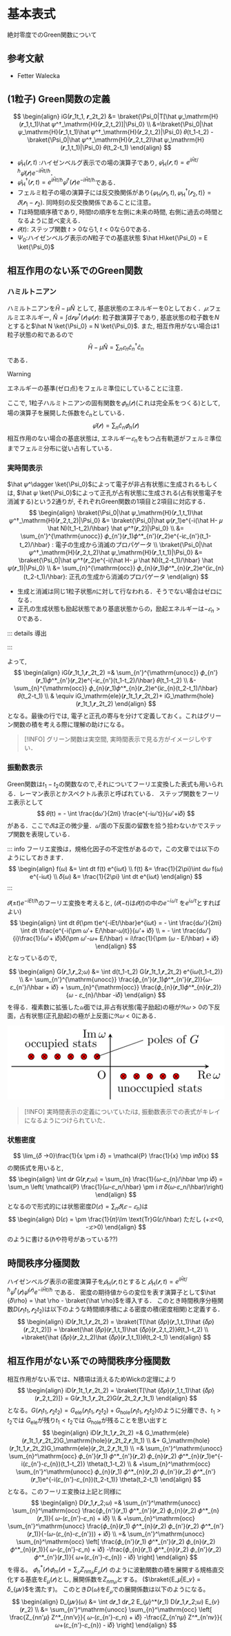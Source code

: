 # 基本表式

絶対零度でのGreen関数について

## 参考文献
- Fetter Walecka

## (1粒子) Green関数の定義

$$
\begin{align}
iG(𝒓_1t_1, 𝒓_2t_2) &= \braket{\Psi_0|T[\hat 𝜓_\mathrm{H}(𝒓_1,t_1)\hat 𝜓^†_\mathrm{H}(𝒓_2,t_2)]|\Psi_0} \\
&=\braket{\Psi_0|\hat 𝜓_\mathrm{H}(𝒓_1,t_1)\hat 𝜓^†_\mathrm{H}(𝒓_2,t_2)|\Psi_0} 𝜃(t_1-t_2) -\braket{\Psi_0|\hat 𝜓^†_\mathrm{H}(𝒓_2,t_2)\hat 𝜓_\mathrm{H}(𝒓_1,t_1)|\Psi_0} 𝜃(t_2-t_1)
\end{align}
$$

- $\hat 𝜓_\mathrm{H}(𝒓,t)$ :ハイゼンベルグ表示での場の演算子であり, $\hat 𝜓_\mathrm{H}(𝒓,t) = e^{i\hat Ht/\hbar}\hat 𝜓(𝒓)e^{-i\hat Ht/\hbar}$．
- $\hat 𝜓^†_\mathrm{H}(𝒓,t) = e^{i\hat Ht/\hbar}\hat 𝜓^†(𝒓)e^{-i\hat Ht/\hbar}$である．
- フェルミ粒子の場の演算子には反交換関係があり$\{𝜓_\mathrm{H}(𝒓_1,t),𝜓_\mathrm{H}^†(𝒓_2,t)\} = 𝛿(𝒓_1-𝒓_2)$. 同時刻の反交換関係であることに注意。
- $T$は時間順序積であり, 時間$t$の順序を左側に未来の時間, 右側に過去の時間となるように並べ変える．
- $𝜃(t)$: ステップ関数 $t>0$なら1, $t<0$なら0である．
- $\Psi_0$:ハイゼンベルグ表示の$N$粒子での基底状態 $\hat H\ket{\Psi_0} = E \ket{\Psi_0}$

## 相互作用のない系でのGreen関数

### ハミルトニアン
ハミルトニアンを$\hat H -μ\hat N$ として, 基底状態のエネルギーを0としておく．$𝜇$:フェルミエネルギー, $\hat N = \int d𝒓 𝜓^†(𝒓)𝜓(𝒓)$: 粒子数演算子であり, 基底状態の粒子数を$N$とすると$\hat N \ket{\Psi_0} = N \ket{\Psi_0}$.
また, 相互作用がない場合は1粒子状態の和であるので
$$
\hat H - \mu \hat N =  \sum_n 𝜀_n \hat c^†_{n}\hat c_{n}
$$
である．

> [!WARNING]
>  エネルギーの基準(ゼロ点)をフェルミ準位にしていることに注意．

ここで, 1粒子ハルミトニアンの固有関数を$𝜙_{n}(𝒓)$(これは完全系をつくる)として, 場の演算子を展開した係数を$\hat c_n$としている．
$$
\hat 𝜓(𝒓) = \sum_n \hat c_n 𝜙_{n}(𝒓)
$$
相互作用のない場合の基底状態は, エネルギー$𝜀_n$をもつ占有軌道がフェルミ準位までフェルミ分布に従い占有している．

### 実時間表示
$\hat 𝜓^\dagger \ket{\Psi_0}$によって電子が非占有状態に生成されるもしくは, $\hat 𝜓 \ket{\Psi_0}$によって正孔が占有状態に生成される(占有状態電子を消滅する)という2通りが, それぞれGreen関数の1項目と2項目に対応する．
$$
\begin{align}
\braket{\Psi_0|\hat 𝜓_\mathrm{H}(𝒓_1,t_1)\hat 𝜓^†_\mathrm{H}(𝒓_2,t_2)|\Psi_0} &= 
\braket{\Psi_0|\hat 𝜓(𝒓_1)e^{-i(\hat H- 𝜇 \hat N)(t_1-t_2)/\hbar}  \hat 𝜓^†(𝒓_2)|\Psi_0} \\
&= \sum_{n'}^{\mathrm{unocc}} 𝜙_{n'}(𝒓_1)𝜙^*_{n'}(𝒓_2)e^{-i𝜀_{n'}(t_1-t_2)/\hbar} : 電子の生成から消滅のプロパゲータ \\
\braket{\Psi_0|\hat 𝜓^†_\mathrm{H}(𝒓_2,t_2)\hat 𝜓_\mathrm{H}(𝒓_1,t_1)|\Psi_0} &= 
\braket{\Psi_0|\hat 𝜓^†(𝒓_2)e^{-i(\hat H- 𝜇 \hat N)(t_2-t_1)/\hbar} \hat 𝜓(𝒓_1)|\Psi_0} \\
&= \sum_{n}^{\mathrm{occ}} 𝜙_{n}(𝒓_1)𝜙^*_{n}(𝒓_2)e^{i𝜀_{n}(t_2-t_1)/\hbar}: 正孔の生成から消滅のプロパゲータ
\end{align}
$$
- 生成と消滅は同じ1粒子状態$n$に対して行なわれる．そうでない場合はゼロになる．
- 正孔の生成状態も励起状態であり基底状態からの，励起エネルギーは$-𝜀_n>0$である．

::: details 導出

:::

よって, 
$$
\begin{align}
iG(𝒓_1t_1,𝒓_2t_2) =& \sum_{n'}^{\mathrm{unocc}} 𝜙_{n'}(𝒓_1)𝜙^*_{n'}(𝒓_2)e^{-i𝜀_{n'}(t_1-t_2)/\hbar} 𝜃(t_1-t_2) \\
  &- \sum_{n}^{\mathrm{occ}} 𝜙_{n}(𝒓_1)𝜙^*_{n}(𝒓_2)e^{i𝜀_{n}(t_2-t_1)/\hbar}𝜃(t_2-t_1) \\
  & \equiv iG_\mathrm{ele}(𝒓_1t_1,𝒓_2t_2)+ iG_\mathrm{hole}(𝒓_1t_1,𝒓_2t_2)
\end{align}
$$
となる。最後の行では, 電子と正孔の寄与を分けて定義しておく。これはグリーン関数の積を考える際に理解の助けになる。
> [!INFO]
> グリーン関数は実空間, 実時間表示で見る方がイメージしやすい．

### 振動数表示
Green関数は$t_1-t_2$の関数なので,それについてフーリエ変換した表式も用いられる．レーマン表示とかスペクトル表示と呼ばれている．
ステップ関数をフーリエ表示として
$$
𝜃(t) = - \int \frac{d𝜔'}{2𝜋i} \frac{e^{-i𝜔't}}{𝜔'+i𝛿}
$$
がある．ここで$𝛿$は正の微少量．$𝜔'$面の下反面の留数を拾う拾わないかでステップ関数を表現している．

::: info
フーリエ変換は，規格化因子の不定性があるので，この文章では以下のようにしておきます．
$$
\begin{align}
f(𝜔) &= \int dt f(t) e^{i𝜔t} \\
f(t) &= \frac{1}{2\pi}\int d𝜔 f(𝜔) e^{-i𝜔t} \\
𝛿(𝜔) &= \frac{1}{2\pi} \int dt e^{i𝜔t}
\end{align}
$$
:::

$𝜃(\pm t)e^{-iEt/\hbar}$のフーリエ変換を考えると, ($𝜃(-t)$は$𝜃(t)$の中の$e^{-i𝜔't}$ を$e^{i𝜔't}$とすればよい)
$$
\begin{align}
\int dt 𝜃(\pm t)e^{-iEt/\hbar}e^{i𝜔t} = - \int \frac{d𝜔'}{2𝜋i} \int dt \frac{e^{-i(\pm 𝜔'+ E/\hbar-𝜔)t}}{𝜔'+ i𝛿} \\
= - \int \frac{d𝜔'}{i}\frac{1}{𝜔'+ i𝛿}𝛿(\pm 𝜔'-𝜔+ E/\hbar) = i\frac{1}{\pm (𝜔 - E/\hbar) + i𝛿}
\end{align}
$$
となっているので,

$$
\begin{align}
G(𝒓_1,𝒓_2;𝜔) &= \int d(t_1-t_2) G(𝒓_1t_1,𝒓_2t_2) e^{i𝜔(t_1-t_2)} \\
&=  \sum_{n'}^{\mathrm{unocc}} \frac{𝜙_{n'}(𝒓_1)𝜙^*_{n'}(𝒓_2)}{𝜔-𝜀_{n'}/\hbar + i𝛿} +
    \sum_{n}^{\mathrm{occ}} \frac{𝜙_{n}(𝒓_1)𝜙^*_{n}(𝒓_2)}{𝜔 - 𝜀_{n}/\hbar -i𝛿}
\end{align}
$$
を得る．複素数に拡張した$𝜔$面では,非占有状態(電子励起)の極が$\Re 𝜔 >0$の下反面，占有状態(正孔励起)の極が上反面に$\Re 𝜔 <0$にある．

![グリーン関数の極](./figures/green_poles.png)

> [!INFO]
> 実時間表示の定義についていた$i$は, 振動数表示での表式がキレイになるようにつけられていた．

### 状態密度

$$
\lim_{𝛿 →0}\frac{1}{x \pm i 𝛿} = \mathcal{P} \frac{1}{x} \mp i𝜋𝛿(x)
$$
の関係式を用いると,
$$
\begin{align}
\int d𝒓 G(𝒓,𝒓;𝜔) =  \sum_{n} \frac{1}{𝜔-𝜀_{n}/\hbar \mp i𝛿} = \sum_n \left( \mathcal{P} \frac{1}{𝜔-𝜀_n/\hbar} \pm i 𝜋 𝛿(𝜔-𝜀_n/\hbar)\right)
\end{align}
$$
となるので形式的には状態密度$D(𝜀) = \sum_n 𝛿(𝜀-𝜀_n)$は
$$
\begin{align}
D(𝜀) = \pm \frac{1}{𝜋}\Im \text{Tr}G(𝜀/\hbar)  ただし (+:𝜀<0, -:𝜀>0)
\end{align}
$$
のように書ける($\hbar$や符号があっている??)

## 時間秩序分極関数

ハイゼンベルグ表示の密度演算子を$\hat 𝜌_\mathrm{H}(𝒓,t)$とすると $\hat 𝜌_\mathrm{H}(𝒓,t) = e^{i\hat Ht/\hbar}\hat 𝜓^†(𝒓)\hat 𝜓^(𝒓)e^{-i\hat Ht/\hbar}$ である．
密度の期待値からの変位を表す演算子として$\hat {𝛿\rho} = \hat \rho - \braket{\hat \rho}$を導入する．
このとき時間秩序分極関数$D(𝒓_1t_1,𝒓_2t_2)$は以下のような時間順序積による密度の積(密度相関)と定義する．
$$
\begin{align}
iD(𝒓_1t_1,𝒓_2t_2) = 
\braket{T[\hat {𝛿𝜌}(𝒓_1,t_1)\hat {𝛿𝜌}(𝒓_2,t_2)]} = 
\braket{\hat   {𝛿𝜌}(𝒓_1,t_1)\hat {𝛿𝜌}(𝒓_2,t_2)}𝜃(t_1-t_2)  \\
+\braket{\hat  {𝛿𝜌}(𝒓_2,t_2)\hat {𝛿𝜌}(𝒓_1,t_1)}𝜃(t_2-t_1)
\end{align}
$$

## 相互作用がない系での時間秩序分極関数
相互作用がない系では、N積項は消えるためWickの定理により
$$
\begin{align}
iD(𝒓_1t_1,𝒓_2t_2) = 
\braket{T[\hat {𝛿𝜌}(𝒓_1,t_1)\hat {𝛿𝜌}(𝒓_2,t_2)]} = G(𝒓_1t_1,𝒓_2t_2)G(𝒓_2t_2,𝒓_1t_1)
\end{align}
$$
となる。$G(𝒓_1t_1,𝒓_2t_2) = G_\mathrm{ele}(𝒓_1t_1,𝒓_2t_2) + G_\mathrm{hole}(𝒓_1t_1,𝒓_2t_2)$のように分離でき、$t_1 > t_2$では $G_\mathrm{ele}$が残り$t_1 < t_2$では $G_\mathrm{hole}$が残ることを思い出すと
$$
\begin{align}
iD(𝒓_1t_1,𝒓_2t_2) =& G_\mathrm{ele}(𝒓_1t_1,𝒓_2t_2)G_\mathrm{hole}(𝒓_2t_2,𝒓_1t_1) \\
                  &+ G_\mathrm{hole}(𝒓_1t_1,𝒓_2t_2)G_\mathrm{ele}(𝒓_2t_2,𝒓_1t_1) \\
               =& \sum_{n'}^\mathrm{unocc} \sum_{n}^\mathrm{occ} 𝜙_{n'}(𝒓_1) 𝜙^*_{n'}(𝒓_2) 𝜙_{n}(𝒓_2) 𝜙^*_{n}(𝒓_1)e^{-i(𝜀_{n'}-𝜀_{n})(t_1-t_2)} \theta(t_1-t_2) \\
                & +\sum_{n}^\mathrm{occ} \sum_{n'}^\mathrm{unocc} 𝜙_{n}(𝒓_1) 𝜙^*_{n}(𝒓_2) 𝜙_{n'}(𝒓_2) 𝜙^*_{n'}(𝒓_1)e^{-i(𝜀_{n'}-𝜀_{n})(t_2-t_1)} \theta(t_2-t_1)
\end{align}
$$
となる。このフーリエ変換は上記と同様に
$$
\begin{align}
D(𝒓_1,𝒓_2;𝜔) =& \sum_{n'}^\mathrm{unocc} \sum_{n}^\mathrm{occ} 
                   \frac{𝜙_{n'}(𝒓_1) 𝜙^*_{n'}(𝒓_2) 𝜙_{n}(𝒓_2) 𝜙^*_{n}(𝒓_1)}{  𝜔-(𝜀_{n'}-𝜀_n) + i𝛿} \\
              & +\sum_{n}^\mathrm{occ} \sum_{n'}^\mathrm{unocc} 
                   \frac{𝜙_{n}(𝒓_1) 𝜙^*_{n}(𝒓_2) 𝜙_{n'}(𝒓_2) 𝜙^*_{n'}(𝒓_1)}{-(𝜔-(𝜀_{n}-𝜀_{n'})) + i𝛿} \\
            =& \sum_{n'}^\mathrm{unocc} \sum_{n}^\mathrm{occ} \left[
                   \frac{𝜙_{n'}(𝒓_1) 𝜙^*_{n'}(𝒓_2) 𝜙_{n}(𝒓_2) 𝜙^*_{n}(𝒓_1)}{  𝜔-(𝜀_{n'}-𝜀_n) + i𝛿}
                  -\frac{𝜙_{n}(𝒓_1) 𝜙^*_{n}(𝒓_2) 𝜙_{n'}(𝒓_2) 𝜙^*_{n'}(𝒓_1)}{  𝜔+(𝜀_{n'}-𝜀_{n}) - i𝛿} \right]
\end{align}
$$
を得る。
$𝜙^*_n(𝒓)𝜙_m(𝒓) = \sum_{𝜇} Z_{nm𝜇}E_𝜇(𝒓)$ のように波動関数の積を展開する規格直交化する基底を$E_\mu(𝒓)$とし, 展開係数を$Z_{nm𝜇}$とする。
($\braket{E_𝜇|E_𝜈} = 𝛿_{𝜇𝜈}$を満たす)。 このとき$D(𝜔)$を$E_{𝜇}$での展開係数は以下のようになる。
$$
\begin{align}
D_{𝜇𝜈}(𝜔) &= \int d𝒓_1 d𝒓_2 E_{𝜇}^*(𝒓_1) D(𝒓_1,𝒓_2;𝜔)  E_{𝜈}(𝒓_2) \\
         &= \sum_{n'}^\mathrm{unocc} \sum_{n}^\mathrm{occ} \left[
               \frac{Z_{nn'𝜇} Z^*_{nn'𝜈}}{  𝜔-(𝜀_{n'}-𝜀_n) + i𝛿}
              -\frac{Z_{n'n𝜇} Z^*_{n'n𝜈}}{  𝜔+(𝜀_{n'}-𝜀_{n}) - i𝛿} \right]
\end{align}
$$


<!-- ::: details 導出 -->
<!-- $$ -->
<!-- \begin{align} -->
<!-- \braket{T[\hat {𝛿𝜌}(𝒓_1,t_1)\hat {𝛿𝜌}(𝒓_2,t_2)]} &=  -->
<!--    \braket{T[\hat 𝜌_\mathrm{H}(𝒓_1,t_1) \hat 𝜌_\mathrm{H}(𝒓_2,t_2)]} -->
<!--  - \braket{T[\hat 𝜌_\mathrm{H}(𝒓_1,t_1) \braket{\hat \rho_\mathrm{H}(𝒓_2,t_2)}]}  \\ -->
<!-- &- \braket{T[\hat 𝜌_\mathrm{H}(𝒓_2,t_2) \braket{\hat \rho_\mathrm{H}(𝒓_1,t_1)}]}  -->
<!-- + \braket{T[\braket{\hat \rho_\mathrm{H}(𝒓_1,t_1)} \braket{\hat \rho_\mathrm{H}(𝒓_2,t_2)}]} \\ -->
<!-- &= \braket{T[\hat 𝜌_\mathrm{H}(𝒓_1,t_1) \hat 𝜌_\mathrm{H}(𝒓_2,t_2)]}+{\braket{\hat \rho_\mathrm{H}(𝒓_1,t_1)} \braket{\hat \rho_\mathrm{H}(𝒓_2,t_2)}} \\ -->
<!-- \end{align} -->
<!-- $$ -->
<!---->
<!-- ここで $\hat \rho_\mathrm{H}(𝒓,t) = \hat 𝜓^\dagger_\mathrm{H}(𝒓,t) \hat 𝜓_\mathrm{H}(𝒓,t)$ であるため,  -->
<!-- \braket{T[\hat 𝜓^†_\mathrm{H}(𝒓_1,t_1)𝜓_\mathrm{H}(𝒓_1,t_1)𝜓^†_\mathrm{H}(𝒓_1,t_1)𝜓_\mathrm{H}(𝒓_2,t_2)]} =  -->
<!-- ::: -->
